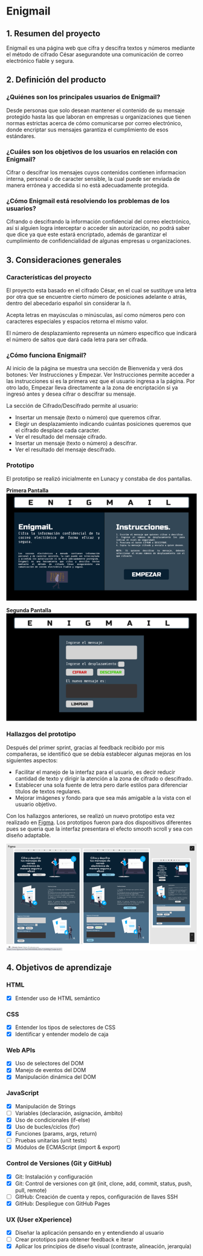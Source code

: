 # Enigmail


## 1. Resumen del proyecto
Enigmail es una página web que cifra y descifra textos y números mediante el método de cifrado César asegurandote una comunicación de correo electrónico fiable y segura.

## 2. Definición del producto

### ¿Quiénes son los principales usuarios de Enigmail?
Desde personas que solo desean mantener el contenido de su mensaje protegido hasta las que laboran en empresas u organizaciones que tienen normas estrictas acerca de cómo comunicarse por correo electrónico, donde encriptar sus mensajes garantiza el cumplimiento de esos estándares.
### ¿Cuáles son los objetivos de los usuarios en relación con Enigmail?
Cifrar o descifrar los mensajes cuyos contenidos contienen informacion interna, personal o de caracter sensible, la cual puede ser enviada de manera errónea y accedida si no está adecuadamente protegida.
### ¿Cómo Enigmail está resolviendo los problemas de los usuarios?
Cifrando o descifrando la información confidencial del correo electrónico, así si alguien logra interceptar o acceder sin autorización, no podrá saber que dice ya que este estará encriptado, además de garantizar el cumplimiento de confidencialidad de algunas empresas u organizaciones.

## 3. Consideraciones generales
### Características del proyecto

El proyecto esta basado en el cifrado César, en el cual se sustituye una letra por otra que se encuentre cierto número de posiciones adelante o atrás, dentro del abecedario español sin considerar la ñ.

Acepta letras en mayúsculas o minúsculas, así como números pero con caracteres especiales y espacios retorna el mismo valor.

El número de desplazamiento representa un número específico que indicará el número de saltos que dará cada letra para ser cifrada.
### ¿Cómo funciona Enigmail?
Al inicio de la página se muestra una sección de Bienvenida y verá dos botones: Ver Instrucciones y Empezar. Ver Instrucciones permite acceder a las instrucciones si es la primera vez que el usuario ingresa a la página. Por otro lado, Empezar lleva directamente a la zona de encriptación si ya ingresó antes y desea cifrar o descifrar su mensaje.

La sección de Cifrado/Descifrado permite al usuario:
* Insertar un mensaje (texto o número) que queremos cifrar.
* Elegir un desplazamiento indicando cuántas posiciones queremos que el cifrado desplace cada caracter.
* Ver el resultado del mensaje cifrado.
* Insertar un mensaje (texto o número) a descifrar.
* Ver el resultado del mensaje descifrado.

### Prototipo
El prototipo se realizó inicialmente en Lunacy y constaba de dos pantallas.

**Primera Pantalla**
![imagen1](page1.png)

**Segunda Pantalla**
![imagen2](page2.png)

### Hallazgos del prototipo
Después del primer sprint, gracias al feedback recibido por mis compañeras, se identificó que se debía establecer algunas mejoras en los siguientes aspectos:
- Facilitar el manejo de la interfaz para el usuario, es decir reducir cantidad de texto y dirigir la atención a la zona de cifrado o descifrado.
- Establecer una sola fuente de letra pero darle estilos para diferenciar títulos de textos regulares.
- Mejorar imágenes y fondo para que sea más amigable a la vista con el usuario objetivo.

Con los hallazgos anteriores, se realizó un nuevo prototipo esta vez realizado en [Figma](https://www.figma.com/). Los prototipos fueron para dos dispositivos diferentes pues se queria que la interfaz presentara el efecto smooth scroll y sea con diseño adaptable.

![prototipo](prototipoFigma.png)

## 4. Objetivos de aprendizaje

### HTML

- [x] Entender uso de HTML semántico

### CSS

- [x] Entender los tipos de selectores de CSS
- [x] Identificar y entender modelo de caja

### Web APIs

- [x] Uso de selectores del DOM
- [x] Manejo de eventos del DOM
- [x] Manipulación dinámica del DOM

### JavaScript

- [x] Manipulación de Strings
- [ ] Variables (declaración, asignación, ámbito)
- [x] Uso de condicionales (if-else)
- [x] Uso de bucles/ciclos (for)
- [x] Funciones (params, args, return)
- [ ] Pruebas unitarias (unit tests)
- [x] Módulos de ECMAScript (import & export)

### Control de Versiones (Git y GitHub)

- [x] Git: Instalación y configuración
- [x] Git: Control de versiones con git (init, clone, add, commit, status, push, pull, remote)
- [ ] GitHub: Creación de cuenta y repos, configuración de llaves SSH
- [x] GitHub: Despliegue con GitHub Pages

### UX (User eXperience)

- [x] Diseñar la aplicación pensando en y entendiendo al usuario
- [ ] Crear prototipos para obtener feedback e iterar
- [x] Aplicar los principios de diseño visual (contraste, alineación, jerarquía)
